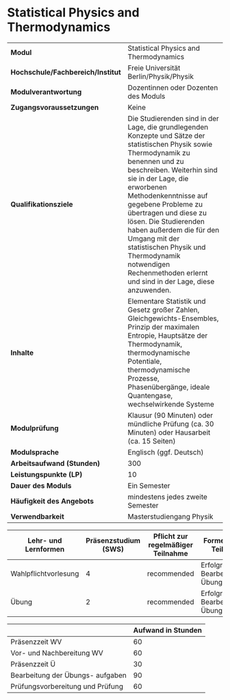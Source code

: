 # Statistical Physics and Thermodynamics
|                                    |   |
|------------------------------------|---|
|**Modul**                           | Statistical Physics and Thermodynamics |
|**Hochschule/Fachbereich/Institut** | Freie Universität Berlin/Physik/Physik |
|**Modulverantwortung**              | Dozentinnen oder Dozenten des Moduls |
|**Zugangsvoraussetzungen**          | Keine |
|**Qualifikationsziele**             | Die Studierenden sind in der Lage, die grundlegenden Konzepte und Sätze der statistischen Physik sowie Thermodynamik zu benennen und zu beschreiben. Weiterhin sind sie in der Lage, die erworbenen Methodenkenntnisse auf gegebene Probleme zu übertragen und diese zu lösen. Die Studierenden haben außerdem die für den Umgang mit der statistischen Physik und Thermodynamik notwendigen Rechenmethoden erlernt und sind in der Lage, diese anzuwenden. |
|**Inhalte**                         | Elementare Statistik und Gesetz großer Zahlen, Gleichgewichts-Ensembles, Prinzip der maximalen Entropie, Hauptsätze der Thermodynamik, thermodynamische Potentiale, thermodynamische Prozesse, Phasenübergänge, ideale Quantengase, wechselwirkende Systeme |
|**Modulprüfung**                    | Klausur (90 Minuten) oder mündliche Prüfung (ca. 30 Minuten) oder Hausarbeit (ca. 15 Seiten) |
|**Modulsprache**                    | Englisch (ggf. Deutsch) |
|**Arbeitsaufwand (Stunden)**        | 300 |
|**Leistungspunkte (LP)**            | 10 |
|**Dauer des Moduls**                | Ein Semester |
|**Häufigkeit des Angebots**         | mindestens jedes zweite Semester |
|**Verwendbarkeit**                  | Masterstudiengang Physik |

| Lehr- und Lernformen | Präsenzstudium <br> (SWS) | Pflicht zur regelmäßiger Teilnahme | Formen aktiver Teilnahme |
| ---------------------|---------------------------|------------------------------------|------------------------- |
| Wahlpflichtvorlesung | 4                         | recommended                        | Erfolgreiche Bearbeitung von Übungsaufgaben |
| Übung                | 2                         | recommended                        | Erfolgreiche Bearbeitung von Übungsaufgaben |

|   | Aufwand in Stunden |
| - |--------------------|
| Präsenzzeit WV                           | 60    |
| Vor- und Nachbereitung WV                | 60    |
| Präsenzzeit Ü                            | 30    |
| Bearbeitung der Übungs- aufgaben         | 90    |
| Prüfungsvorbereitung und Prüfung         | 60    |
